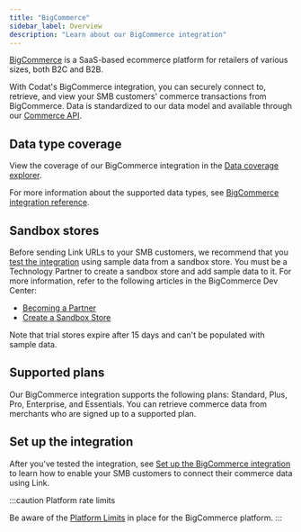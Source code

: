 ```yaml
---
title: "BigCommerce"
sidebar_label: Overview
description: "Learn about our BigCommerce integration"
---
```


<p><a className="external" href="https://www.bigcommerce.com/" target="_blank">BigCommerce</a> is a SaaS-based ecommerce platform for retailers of various sizes, both B2C and B2B.</p>

With Codat's BigCommerce integration, you can securely connect to, retrieve, and view your SMB customers' commerce transactions from BigCommerce. Data is standardized to our data model and available through our [Commerce API](/commerce-api/#/).

## Data type coverage

View the coverage of our BigCommerce integration in the <a className="external" href="https://knowledge.codat.io/supported-features/commerce?view=tab-by-integration&integrationKey=vqzp" target="_blank">Data coverage explorer</a>.

For more information about the supported data types, see [BigCommerce integration reference](/integrations/commerce/bigcommerce/commerce-bigcommerce-integration-reference).

## Sandbox stores

Before sending Link URLs to your SMB customers, we recommend that you [test the integration](/integrations/commerce/bigcommerce/commerce-bigcommerce-test) using sample data from a sandbox store. You must be a Technology Partner to create a sandbox store and add sample data to it. For more information, refer to the following articles in the BigCommerce Dev Center:

- <a className="external" href="https://developer.bigcommerce.com/docs/start/partner#applying-to-the-partner-program" target="_blank">Becoming a Partner</a>
- <a className="external" href="https://developer.bigcommerce.com/docs/start/about/sandboxes" target="_blank">Create a Sandbox Store</a>

Note that trial stores expire after 15 days and can't be populated with sample data.

## Supported plans

Our BigCommerce integration supports the following plans: Standard, Plus, Pro, Enterprise, and Essentials. You can retrieve commerce data from merchants who are signed up to a supported plan.

## Set up the integration

After you've tested the integration, see [Set up the BigCommerce integration](/integrations/commerce/bigcommerce/commerce-bigcommerce-setup) to learn how to enable your SMB customers to connect their commerce data using Link.

:::caution Platform rate limits

Be aware of the <a className="external" href="https://support.bigcommerce.com/s/article/Platform-Limits?language=en_US" target="_blank">Platform Limits</a> in place for the BigCommerce platform.
:::
